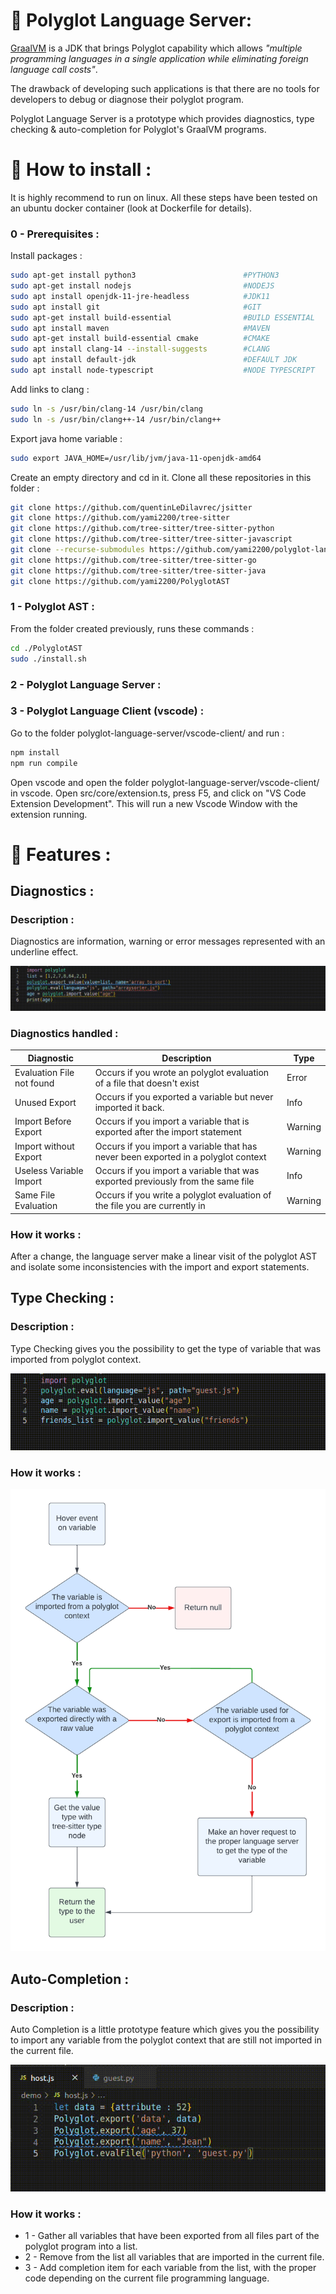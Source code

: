 # :bookmark_tabs: Polyglot Language Server:
[GraalVM](https://www.graalvm.org/) is a JDK that brings Polyglot capability which allows *"multiple programming languages in a single application while eliminating foreign language call costs"*.

The drawback of developing such applications is that there are no tools for developers to debug or diagnose their polyglot program.

Polyglot Language Server is a prototype which provides diagnostics, type checking & auto-completion for Polyglot's GraalVM programs.

# :hammer: How to install :
It is highly recommend to run on linux.
All these steps have been tested on an ubuntu docker container (look at Dockerfile for details).
### 0 - Prerequisites :
Install packages :
```bash
sudo apt-get install python3                        #PYTHON3
sudo apt-get install nodejs                         #NODEJS
sudo apt install openjdk-11-jre-headless            #JDK11
sudo apt install git                                #GIT
sudo apt-get install build-essential                #BUILD ESSENTIAL
sudo apt install maven                              #MAVEN
sudo apt-get install build-essential cmake          #CMAKE
sudo apt install clang-14 --install-suggests        #CLANG
sudo apt install default-jdk                        #DEFAULT JDK
sudo apt install node-typescript                    #NODE TYPESCRIPT
```

Add links to clang :
```bash
sudo ln -s /usr/bin/clang-14 /usr/bin/clang
sudo ln -s /usr/bin/clang++-14 /usr/bin/clang++
```

Export java home variable :
```bash
sudo export JAVA_HOME=/usr/lib/jvm/java-11-openjdk-amd64
```

Create an empty directory and cd in it. Clone all these repositories in this folder :

```bash
git clone https://github.com/quentinLeDilavrec/jsitter
git clone https://github.com/yami2200/tree-sitter
git clone https://github.com/tree-sitter/tree-sitter-python
git clone https://github.com/tree-sitter/tree-sitter-javascript
git clone --recurse-submodules https://github.com/yami2200/polyglot-language-server
git clone https://github.com/tree-sitter/tree-sitter-go
git clone https://github.com/tree-sitter/tree-sitter-java
git clone https://github.com/yami2200/PolyglotAST
```

### 1 - Polyglot AST :

From the folder created previously, runs these commands :
```bash
cd ./PolyglotAST
sudo ./install.sh
```

### 2 - Polyglot Language Server : 



### 3 - Polyglot Language Client (vscode) :

Go to the folder polyglot-language-server/vscode-client/ and run :
```bash
npm install
npm run compile
```

Open vscode and open the folder polyglot-language-server/vscode-client/ in vscode.
Open src/core/extension.ts, press F5, and click on "VS Code Extension Development".
This will run a new Vscode Window with the extension running.

# :closed_book: Features :

## Diagnostics : 

### Description  :
Diagnostics are information, warning or error messages represented with an underline effect.

![diagnostics_gif](readme/diagnostics.gif)

### Diagnostics handled :

| Diagnostic                | Description                                                                        | Type    |
|---------------------------|------------------------------------------------------------------------------------|---------|
| Evaluation File not found | Occurs if you wrote an polyglot evaluation of a file that doesn't exist            | Error   |
| Unused Export             | Occurs if you exported a variable but never imported it back.                      | Info    |
| Import Before Export      | Occurs if you import a variable that is exported after the import statement        | Warning |
| Import without Export     | Occurs if you import a variable that has never been exported in a polyglot context | Warning |
| Useless Variable Import   | Occurs if you import a variable that was exported previously from the same file    | Info    |
| Same File Evaluation      | Occurs if you write a polyglot evaluation of the file you are currently in         | Warning |

### How it works :

After a change, the language server make a linear visit of the polyglot AST and isolate some inconsistencies with the import and export statements.

## Type Checking :
### Description  :
Type Checking gives you the possibility to get the type of variable that was imported from polyglot context.

![type_checking_gif](readme/type_checking.gif)

### How it works :

![type_checking_explanation](readme/Type%20Checking%20Explanation.png)

## Auto-Completion :

### Description :

Auto Completion is a little prototype feature which gives you the possibility to import any variable from the polyglot context that are still not imported in the current file.

![auto_completion_gif](readme/auto-completion.gif)

### How it works :

* 1 - Gather all variables that have been exported from all files part of the polyglot program into a list.
* 2 - Remove from the list all variables that are imported in the current file.
* 3 - Add completion item for each variable from the list, with the proper code depending on the current file programming language.